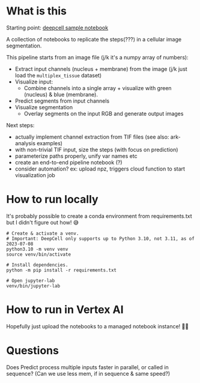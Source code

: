 # What is this

Starting point: [deepcell sample notebook](https://github.com/vanvalenlab/deepcell-tf/blob/3234a52eb48b53f704590c1b649b5c8b19804a06/notebooks/applications/Mesmer-Application.ipynb)

A collection of notebooks to replicate the steps(???) in a cellular image segmentation.

This pipeline starts from an image file (j/k it's a numpy array of numbers):

- Extract input channels (nucleus + membrane) from the image (j/k just load the `multiplex_tissue` dataset)
- Visualize input:
  - Combine channels into a single array + visualize with green (nucleus) & blue (membrane).
- Predict segments from input channels
- Visualize segmentation
  - Overlay segments on the input RGB and generate output images

Next steps:

- actually implement channel extraction from TIF files (see also: ark-analysis examples)
- with non-trivial TIF input, size the steps (with focus on prediction)
- parameterize paths properly, unify var names etc
- create an end-to-end pipeline notebook (?)
- consider automation? ex: upload npz, triggers cloud function to start visualization job

# How to run locally

It's probably possible to create a conda environment from requirements.txt but I didn't figure out how! 😅

```
# Create & activate a venv.
# Important: DeepCell only supports up to Python 3.10, not 3.11, as of 2023-07-08
python3.10 -m venv venv
source venv/bin/activate

# Install dependencies.
python -m pip install -r requirements.txt

# Open jupyter-lab
venv/bin/jupyter-lab
```

# How to run in Vertex AI

Hopefully just upload the notebooks to a managed notebook instance! 🤞🏻

# Questions

Does Predict process multiple inputs faster in parallel, or called in sequence? (Can we use less mem, if in sequence & same speed?)

